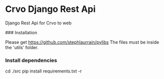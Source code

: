 # Crvo Django Rest Api

Django Rest Api for Crvo to web

### Installation

Please get https://github.com/stephlaurrain/pylibs
The files must be inside the 'utils' folder.

### Install dependencies

cd ./src
pip install requirements.txt -r


